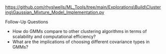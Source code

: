 https://github.com/rhyslwells/ML_Tools/tree/main/Explorations\Build\Clustering\Gaussian_Mixture_Model_Implementation.py

Follow-Up Questions

- How do GMMs compare to other clustering algorithms in terms of scalability and computational efficiency?
- What are the implications of choosing different covariance types in GMMs?
